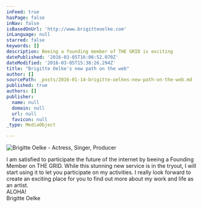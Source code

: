 ```yaml
---
inFeed: true
hasPage: false
inNav: false
isBasedOnUrl: 'http://www.brigitteoelke.com'
inLanguage: null
starred: false
keywords: []
description: Beeing a founding member of THE GRID is exciting
datePublished: '2016-03-05T16:06:52.070Z'
dateModified: '2016-03-05T15:38:26.294Z'
title: "Brigitte Oelke's new path on the web"
author: []
sourcePath: _posts/2016-01-14-brigitte-oelkes-new-path-on-the-web.md
published: true
authors: []
publisher:
  name: null
  domain: null
  url: null
  favicon: null
_type: MediaObject

---
```

![Brigitte Oelke - Actress, Singer, Producer](https://s3-us-west-2.amazonaws.com/the-grid-img/p/1c5d660d11755697a0df000c149f215e5937af53.jpg)

I am satisfied to participate the future of the internet by beeing a Founding Member on THE GRID. While this stunning new service is in the tryout, I will start using it to let you participate on my activities. I really look forward to create an exciting place for you to find out more about my work and life as an artist.   
ALOHA!   
Brigitte Oelke